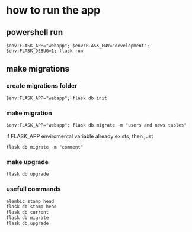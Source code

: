 # how to run the app

## powershell run

`$env:FLASK_APP="webapp"; $env:FLASK_ENV="development"; $env:FLASK_DEBUG=1; flask run`

## make migrations

### create migrations folder

`$env:FLASK_APP="webapp"; flask db init`

### make migration

`$env:FLASK_APP="webapp"; flask db migrate -m "users and news tables"`

if FLASK_APP enviromental variable already exists, then just

`flask db migrate -m "comment"`

### make upgrade

`flask db upgrade`

### usefull commands

```sh
alembic stamp head
flask db stamp head
flask db current
flask db migrate
flask db upgrade
```
